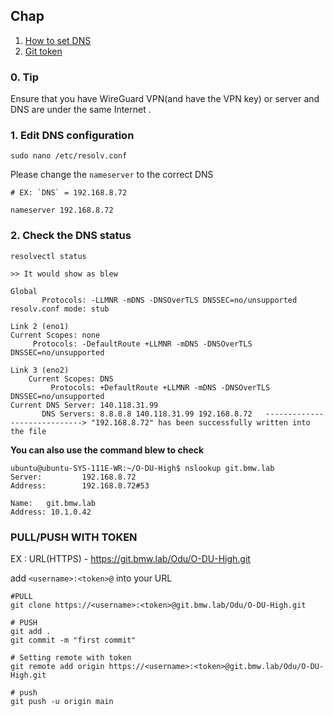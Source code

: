 ## Chap
1. [How to set DNS](#1-edit-dns-configuration)
2. [Git token](#pullpush-with-token) 

### 0. Tip
Ensure that you have WireGuard VPN(and have the VPN key) or  server and DNS are under the same Internet .
### 1. Edit DNS configuration

```
sudo nano /etc/resolv.conf
```
Please change the `nameserver` to the correct DNS

```
# EX: `DNS` = 192.168.8.72

nameserver 192.168.8.72
```

### 2. Check the DNS status
```
resolvectl status

>> It would show as blew

Global
       Protocols: -LLMNR -mDNS -DNSOverTLS DNSSEC=no/unsupported
resolv.conf mode: stub

Link 2 (eno1)
Current Scopes: none
     Protocols: -DefaultRoute +LLMNR -mDNS -DNSOverTLS DNSSEC=no/unsupported

Link 3 (eno2)
    Current Scopes: DNS
         Protocols: +DefaultRoute +LLMNR -mDNS -DNSOverTLS DNSSEC=no/unsupported
Current DNS Server: 140.118.31.99
       DNS Servers: 8.8.8.8 140.118.31.99 192.168.8.72   -----------------------------> "192.168.8.72" has been successfully written into the file

```

**You can also use the command blew to check**
```
ubuntu@ubuntu-SYS-111E-WR:~/O-DU-High$ nslookup git.bmw.lab
Server:         192.168.8.72
Address:        192.168.8.72#53

Name:   git.bmw.lab
Address: 10.1.0.42
```

### PULL/PUSH WITH TOKEN 
EX : URL(HTTPS) - https://git.bmw.lab/Odu/O-DU-High.git

add `<username>:<token>@` into your URL
```
#PULL
git clone https://<username>:<token>@git.bmw.lab/Odu/O-DU-High.git

# PUSH
git add .
git commit -m "first commit"

# Setting remote with token
git remote add origin https://<username>:<token>@git.bmw.lab/Odu/O-DU-High.git

# push
git push -u origin main
```



